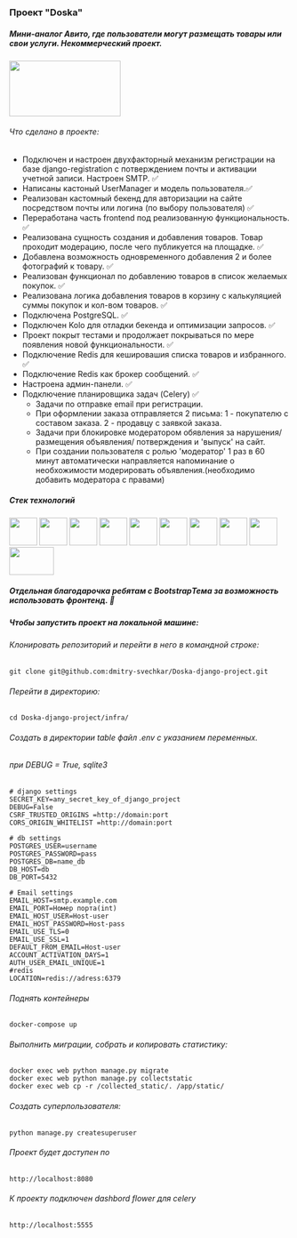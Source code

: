 ### Проект "Doska"
##### Мини-аналог Авито, где пользователи могут размещать товары или свои услуги. Некоммерческий проект.
<img src="https://github.com/dmitry-svechkar/pet_django/assets/138603861/aaefd3d8-af88-4fa3-ab38-ea7404c4345c.jpg" width="200" height="100" />

###### Что сделано в проекте:
- Подключен и настроен двухфакторный механизм регистрации на базе django-registration c потверждением почты и активации учетной записи. Настроен SMTP. ✅
- Написаны кастоный UserManager и модель пользователя.✅ 
- Реализован кастомный бекенд для авторизации на сайте посредством почты или логина (по выбору пользователя) ✅
- Переработана часть frontend под реализованную функциональность. ✅
- Реализована сущность создания и добавления товаров. Товар проходит модерацию, после чего публикуется на площадке. ✅ 
- Добавлена возможность одновременного добавления 2 и более фотографий к товару. ✅
- Реализован функционал по добавлению товаров в список желаемых покупок. ✅
- Реализована логика добавления товаров в корзину с калькуляцией суммы покупок и кол-вом товаров. ✅
- Подключена PostgreSQL. ✅
- Подключен Kolo для отладки бекенда и оптимизации запросов. ✅
- Проект покрыт тестами и продолжает покрываться по мере появления новой функциональности. ✅
- Подключение Redis для кешировашия списка товаров и избранного. ✅
- Подключение Redis как брокер сообщений. ✅
- Настроена админ-панели. ✅
- Подключение планировщика задач (Celery) ✅
  - Задачи по отправке email при регистрации.
  - При оформлении заказа отправляется 2 письма: 1 - покупателю с составом заказа. 2 - продавцу c заявкой заказа. 
  - Задачи при блокировке модератором обявления за нарушения/ размещения объявления/ потверждения и 'выпуск' на сайт.
  - При создании пользователя с ролью 'модератор' 1 раз в 60 минут автоматически направляется напоминание о необхожимости модерировать объявления.(необходимо добавить модератора с правами)


##### Стек технологий
<div>
<img src="https://cdn.jsdelivr.net/gh/devicons/devicon@latest/icons/python/python-original.svg" width="50" height="50">
<img src="https://cdn.jsdelivr.net/gh/devicons/devicon@latest/icons/django/django-plain.svg" width="50" height="50">
<img src="https://cdn.jsdelivr.net/gh/devicons/devicon@latest/icons/postgresql/postgresql-original.svg" width="50" height="50">
<img src="https://cdn.jsdelivr.net/gh/devicons/devicon@latest/icons/javascript/javascript-original.svg" width="50" height="50">
<img src="https://cdn.jsdelivr.net/gh/devicons/devicon@latest/icons/html5/html5-original-wordmark.svg" width="50" height="50">
<img src="https://cdn.jsdelivr.net/gh/devicons/devicon@latest/icons/css3/css3-original.svg" width="50" height="50">
<img src="https://cdn.jsdelivr.net/gh/devicons/devicon@latest/icons/redis/redis-original.svg" width="50" height="50">
<img src="https://cdn.jsdelivr.net/gh/devicons/devicon@latest/icons/docker/docker-original.svg" width="50" height="50">
<img src="https://cdn.jsdelivr.net/gh/devicons/devicon@latest/icons/nginx/nginx-original.svg" width="50" height="50">
<img src="https://github.com/dmitry-svechkar/Doska-django-project/assets/138603861/cdfcbedb-f605-4ab2-91ce-41cc450d7bf1" width="80" height="50">
</div>


##### Отдельная благодарочка ребятам с BootstrapТема за возможность использовать фронтенд. 🙏

##### Чтобы запустить проект на локальной машине:
###### Клонировать репозиторий и перейти в него в командной строке:

```
git clone git@github.com:dmitry-svechkar/Doska-django-project.git
```
###### Перейти в директорию:
```
cd Doska-django-project/infra/
```
###### Создать в директории table файл .env c указанием переменных.
###### при DEBUG = True, sqlite3

```
# django settings
SECRET_KEY=any_secret_key_of_django_project
DEBUG=False
CSRF_TRUSTED_ORIGINS =http://domain:port
CORS_ORIGIN_WHITELIST =http://domain:port

# db settings
POSTGRES_USER=username
POSTGRES_PASSWORD=pass
POSTGRES_DB=name_db
DB_HOST=db
DB_PORT=5432

# Email settings
EMAIL_HOST=smtp.example.com
EMAIL_PORT=Номер порта(int)
EMAIL_HOST_USER=Host-user
EMAIL_HOST_PASSWORD=Host-pass
EMAIL_USE_TLS=0
EMAIL_USE_SSL=1
DEFAULT_FROM_EMAIL=Host-user
ACCOUNT_ACTIVATION_DAYS=1
AUTH_USER_EMAIL_UNIQUE=1
#redis
LOCATION=redis://adress:6379

```
###### Поднять контейнеры
```
docker-compose up
```

###### Выполнить миграции, собрать и копировать статистику:
```
docker exec web python manage.py migrate
docker exec web python manage.py collectstatic
docker exec web cp -r /collected_static/. /app/static/
```
###### Создать суперпользователя:
```
python manage.py сreatesuperuser
```
###### Проект будет доступен по
```
http://localhost:8080
```
###### К проекту подключен dashbord flower для celery
```
http://localhost:5555
```
          
          
